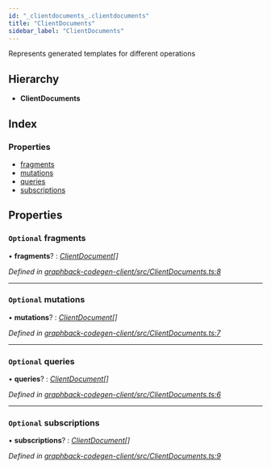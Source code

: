 ```yaml
---
id: "_clientdocuments_.clientdocuments"
title: "ClientDocuments"
sidebar_label: "ClientDocuments"
---
```


Represents generated templates for different operations

## Hierarchy

* **ClientDocuments**

## Index

### Properties

* [fragments](_clientdocuments_.clientdocuments.md#optional-fragments)
* [mutations](_clientdocuments_.clientdocuments.md#optional-mutations)
* [queries](_clientdocuments_.clientdocuments.md#optional-queries)
* [subscriptions](_clientdocuments_.clientdocuments.md#optional-subscriptions)

## Properties

### `Optional` fragments

• **fragments**? : *[ClientDocument](_clientdocuments_.clientdocument.md)[]*

*Defined in [graphback-codegen-client/src/ClientDocuments.ts:8](https://github.com/aerogear/graphback/blob/63664df15/packages/graphback-codegen-client/src/ClientDocuments.ts#L8)*

___

### `Optional` mutations

• **mutations**? : *[ClientDocument](_clientdocuments_.clientdocument.md)[]*

*Defined in [graphback-codegen-client/src/ClientDocuments.ts:7](https://github.com/aerogear/graphback/blob/63664df15/packages/graphback-codegen-client/src/ClientDocuments.ts#L7)*

___

### `Optional` queries

• **queries**? : *[ClientDocument](_clientdocuments_.clientdocument.md)[]*

*Defined in [graphback-codegen-client/src/ClientDocuments.ts:6](https://github.com/aerogear/graphback/blob/63664df15/packages/graphback-codegen-client/src/ClientDocuments.ts#L6)*

___

### `Optional` subscriptions

• **subscriptions**? : *[ClientDocument](_clientdocuments_.clientdocument.md)[]*

*Defined in [graphback-codegen-client/src/ClientDocuments.ts:9](https://github.com/aerogear/graphback/blob/63664df15/packages/graphback-codegen-client/src/ClientDocuments.ts#L9)*
